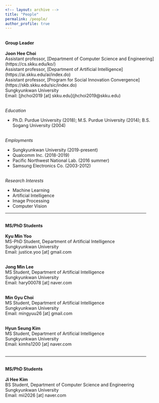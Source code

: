 ```yaml
---
<!-- layout: archive -->
title: "People"
permalink: /people/
author_profile: true
---
```


<p>
<br> <b> <x-large>Group Leader</x-large> </b> <br> <br>
<b>Joon Hee Choi</b> <br>
Assistant professor, [Department of Computer Science and Engineering](https://cs.skku.edu/ko/) <br>
Assistant professor, [Department of Artificial Intelligence](https://ai.skku.edu/ai/index.do) <br>
Assistant professor, [Program for Social Innovation Convergence](https://skb.skku.edu/sic/index.do) <br>
Sungkyunkwan University <br>
Email: [jhchoi2019 [at] skku.edu](jhchoi2019@skku.edu) <br><br>

<i>Education</i> <br>
- Ph.D. Purdue University (2018); M.S. Purdue University (2014); B.S. Sogang University (2004) <br> <br>

<i>Employments</i> <br>
- Sungkyunkwan University (2019-present) <br>
- Qualcomm Inc. (2018-2019) <br>
- Pacific Northwest National Lab. (2016 summer) <br>
- Samsung Electronics Co. (2003-2012) <br> <br>

<i>Research Interests</i> <br>
- Machine Learning <br>
- Artificial Intelligence <br>
- Image Processing <br>
- Computer Vision

</p>

<hr size="3" width="90%" align="center" color="gray">

<p>
<br> <b> <x-large>MS/PhD Students</x-large> </b> <br> <br>
<b>Kyu Min Yoo</b> <br>
MS-PhD Student, Department of Artificial Intelligence <br>
Sungkyunkwan University <br>
Email: justice.yoo [at] gmail.com <br><br>

<b>Jong Min Lee</b> <br>
MS Student, Department of Artificial Intelligence <br>
Sungkyunkwan University <br>
Email: hary00078 [at] naver.com <br><br>

<b>Min Gyu Choi</b> <br>
MS Student, Department of Artificial Intelligence <br>
Sungkyunkwan University <br>
Email: mingyuu26 [at] gmail.com <br><br>

<b>Hyun Seung Kim</b> <br>
MS Student, Department of Artificial Intelligence <br>
Sungkyunkwan University <br>
Email: kimhs1200 [at] naver.com  <br><br>
</p>

<hr size="3" width="90%" align="center" color="gray">
<p>
<br> <b> <x-large>MS/PhD Students</x-large> </b> <br> <br>
<b>Ji Hee Kim</b> <br>
BS Student, Department of Computer Science and Engineering <br>
Sungkyunkwan University <br>
Email: mii2026 [at] naver.com <br><br>
</p>


